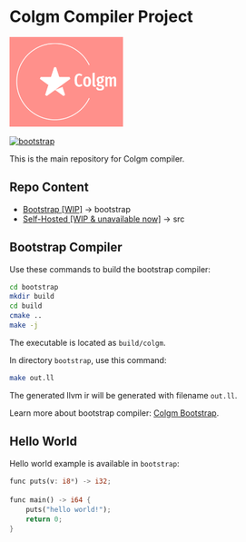 # Colgm Compiler Project

<img src="./doc/png/logo-small.png" style="width:200px"></img>

[![bootstrap](https://github.com/colgm/colgm/actions/workflows/ci.yml/badge.svg)](https://github.com/colgm/colgm/actions/workflows/ci.yml)

This is the main repository for Colgm compiler.

## Repo Content

- [Bootstrap [WIP]](./bootstrap/README.md) -> bootstrap
- [Self-Hosted [WIP & unavailable now]](./src/README.md) -> src

## Bootstrap Compiler

Use these commands to build the bootstrap compiler:

```sh
cd bootstrap
mkdir build
cd build
cmake ..
make -j
```

The executable is located as `build/colgm`.

In directory `bootstrap`, use this command:

```sh
make out.ll
```

The generated llvm ir will be generated with filename `out.ll`.

Learn more about bootstrap compiler: [Colgm Bootstrap](./bootstrap/README.md).

## Hello World

Hello world example is available in `bootstrap`:

```rust
func puts(v: i8*) -> i32;

func main() -> i64 {
    puts("hello world!");
    return 0;
}
```
